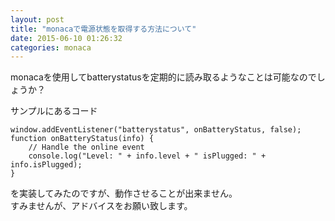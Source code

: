 ```yaml
---
layout: post
title: "monacaで電源状態を取得する方法について"
date: 2015-06-10 01:26:32
categories: monaca
---
```

<p>monacaを使用してbatterystatusを定期的に読み取るようなことは可能なのでしょうか？</p>

<p>サンプルにあるコード</p>

<pre><code>window.addEventListener("batterystatus", onBatteryStatus, false);
function onBatteryStatus(info) {
    // Handle the online event
    console.log("Level: " + info.level + " isPlugged: " + info.isPlugged);
}
</code></pre>

<p>を実装してみたのですが、動作させることが出来ません。<br>
すみませんが、アドバイスをお願い致します。</p>
